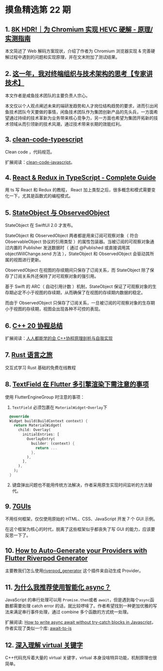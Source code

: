 # 摸鱼精选第 22 期

## 1. [8K HDR!｜为 Chromium 实现 HEVC 硬解 - 原理/实测指南](https://zhuanlan.zhihu.com/p/541082191)

本文简述了 Web 解码方案现状，介绍了作者为 Chromium 浏览器实现 & 完善硬解过程中遇到的问题和实现原理，并在文末附加了测试结果。

## 2. [这一年，我对终端组织与技术架构的思考【专家讲技术】](https://mp.weixin.qq.com/s/BGGsuYrlojMfTqfTo71VZg)

本文作者是咸鱼技术团队的主要负责人宗心。

本文仅以个人观点阐述未来的端研发趋势和人才岗位结构趋势的要求，进而引出闲鱼技术团队今天要做的事情，闲鱼技术团队作为集团创新产品的先头兵，一方面希望通过持续的技术革新为业务带来核心竞争力，另一方面也希望为集团开拓新的技术领域从而引领新的技术风潮，通过技术带来长期的效能红利。

## 3. [clean-code-typescript](https://github.com/labs42io/clean-code-typescript)

Clean code ，代码规范。

扩展阅读：[clean-code-javascript](https://github.com/ryanmcdermott/clean-code-javascript)。

## 4. [React & Redux in TypeScript - Complete Guide](https://github.com/piotrwitek/react-redux-typescript-guide)

用 ts 写 React 和 Redux 的教程， React 加上类型之后，很多概念和模式需要变化一下，尤其是函数式的编程模式。

## 5. [StateObject 与 ObservedObject](https://www.fatbobman.com/posts/StateObject_and_ObservedObject/)

StateObject 在 SwiftUI 2.0 才发布。

StateObject 和 ObservedObject 两者都是用来订阅可观察对象（ 符合 ObservableObject 协议的引用类型 ）的属性包装器。当被订阅的可观察对象通过内置的 Publisher 发送数据时（ 通过 @Published 或直接调用其 objectWillChange.send 方法 ），StateObject 和 ObservedObject 会驱动其所属的视图进行更新。

ObservedObject 在视图的存续期间只保存了订阅关系，而 StateObject 除了保存了订阅关系外还保持了对可观察对象的强引用。

基于 Swift 的 ARC（ 自动引用计数 ）机制，StateObject 保证了可观察对象的生存期必定不小于视图的存续期，从而确保了在视图的存续期内数据的稳定。

而由于 ObservedObject 只保存了订阅关系，一旦被订阅的可观察对象的生存期小于视图的存续期，视图会出现各种不可控的表现。

## 6. [C++ 20 协程总结](https://zhuanlan.zhihu.com/p/569480618)

扩展阅读：[人人都能学的会 C++协程原理剖析与自我实现]()

## 7. [Rust 语言之旅](https://tourofrust.com/)

交互式学习 Rust 基础的免费在线教程

## 8. [TextField 在 Flutter 多引擎渲染下需注意的事项](https://juejin.cn/post/7155775041857617934)

使用 FlutterEngineGroup 时注意的事项：

1. `TextField` 必须包裹在 `MaterialWidget`-`Overlay`下

```dart
  @override
  Widget build(BuildContext context) {
    return MaterialWidget(
      child: Overlay(
        initialEntries: [
          OverlayEntry(
            builder: (context) {
              return ...
            },
          ),
        ],
      ),
    );
  }
```

2. 键盘弹出问题也不能用传统方法解决，作者采用原生实现时间监听的方法替代。

## 9. [7GUIs](https://7guis.bradwoods.io/)

不用任何框架，仅仅使用原始的 HTML、CSS、JavaScript 开发 7 个 GUI 示例。

在这个框架为核心的时代，脱离了这些框架似乎都丧失了写 GUI 的能力，应该要反思一下了。

## 10. [How to Auto-Generate your Providers with Flutter Riverpod Generator](https://codewithandrea.com/articles/flutter-riverpod-generator/)

主要教我们怎么使用[riverpod_generator](https://pub.dev/packages/riverpod_generator) 这个插件来自动生成 Provider。

## 11. [为什么我推荐使用智能化 async？](https://juejin.cn/post/7121853787794325512)

JavaScript 的串行处理可以用 `Promise.then`或者 `await`，但是遇到每个`async`函数都需要处理 catch error 的话，就比较啰嗦了。作者希望找到一种更加优雅的写法来满足串行事件处理，通过 combine 多个函数的方式统一处理。

扩展阅读: [How to write async await without try-catch blocks in Javascript](https://blog.grossman.io/how-to-write-async-await-without-try-catch-blocks-in-javascript/)，作者实现了类似一个库: [await-to-js](https://github.com/scopsy/await-to-js)

## 12. [深入理解 virtual 关键字](https://mp.weixin.qq.com/s/fvgU5iBP9_0yZOsX0no_Cg)

C++代码充斥着大量的 virtual 关键字，virtual 本身没啥特异功能，机制原理也很简单。
